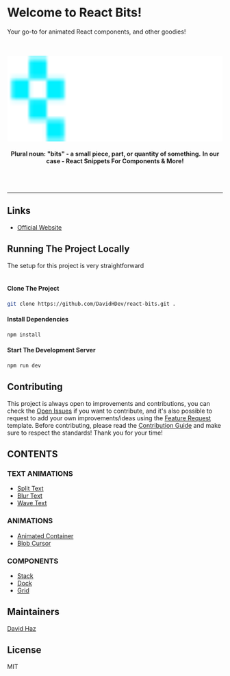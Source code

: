 # Welcome to React Bits!

Your go-to for animated React components, and other goodies!

<div align="center">
	<br>
	<br>
	<img src="./src/assets/bits-logo.svg" alt="react-haiku" height="200">
	<br>
	<br>
	<b>Plural noun: "bits" - a small piece, part, or quantity of something.</b>
	<b>In our case - React Snippets For Components & More!</b>
	<br>
	<br>
	<br>
	<br>
	<hr>
</div>

## Links

- [Official Website](https://reactbits.dev/)

## Running The Project Locally

The setup for this project is very straightforward <br>
<br>

#### Clone The Project

```sh
git clone https://github.com/DavidHDev/react-bits.git .
```

#### Install Dependencies

```sh
npm install
```

#### Start The Development Server

```sh
npm run dev
```

## Contributing

This project is always open to improvements and contributions, you can check the [Open Issues](https://github.com/DavidHDev/react-bits/issues) if you want to contribute, and it's also possible to request to add your own improvements/ideas using the [Feature Request](https://github.com/DavidHDev/react-bits/issues/new/choose) template. Before contributing, please read the [Contribution Guide](https://github.com/DavidHDev/react-bits/blob/main/CONTRIBUTING.MD) and make sure to respect the standards! Thank you for your time!

## CONTENTS

### TEXT ANIMATIONS

- [Split Text](https://www.reactbits.dev/text-animations/split-text)
- [Blur Text](https://www.reactbits.dev/text-animations/blur-text)
- [Wave Text](https://www.reactbits.dev/text-animations/wave-text)

### ANIMATIONS

- [Animated Container](https://www.reactbits.dev/animations/animated-container)
- [Blob Cursor](https://www.reactbits.dev/animations/blob-cursor)

### COMPONENTS

- [Stack](https://www.reactbits.dev/components/stack)
- [Dock](https://www.reactbits.dev/components/dock)
- [Grid](https://www.reactbits.dev/components/grid)

## Maintainers

[David Haz](https://github.com/DavidHDev)

## License

MIT
